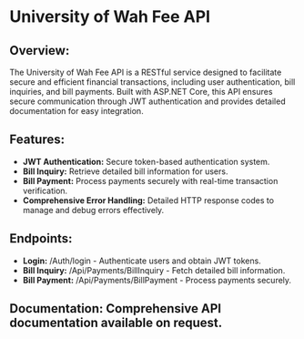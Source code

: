 # University of Wah Fee API

## Overview:
The University of Wah Fee API is a RESTful service designed to facilitate secure and efficient financial transactions, including user authentication, bill inquiries, and bill payments. Built with ASP.NET Core, this API ensures secure communication through JWT authentication and provides detailed documentation for easy integration.

## Features:
- **JWT Authentication:** Secure token-based authentication system.
- **Bill Inquiry:** Retrieve detailed bill information for users.
- **Bill Payment:** Process payments securely with real-time transaction verification.
- **Comprehensive Error Handling:** Detailed HTTP response codes to manage and debug errors effectively.

## Endpoints:
- **Login:** /Auth/login - Authenticate users and obtain JWT tokens.
- **Bill Inquiry:** /Api/Payments/BillInquiry - Fetch detailed bill information.
- **Bill Payment:** /Api/Payments/BillPayment - Process payments securely.

## Documentation: Comprehensive API documentation available on request.

